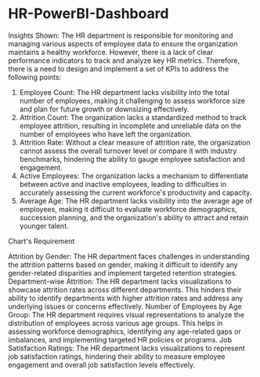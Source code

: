 # HR-PowerBI-Dashboard
Insights Shown: 
The HR department is responsible for monitoring and managing various aspects of employee data to ensure the organization maintains a healthy workforce. However, there is a lack of clear performance indicators to track and analyze key HR metrics. Therefore, there is a need to design and implement a set of KPIs to address the following points:
1. Employee Count:
The HR department lacks visibility into the total number of employees, making it challenging to assess workforce size and plan for future growth or downsizing effectively.
2. Attrition Count:
The organization lacks a standardized method to track employee attrition, resulting in incomplete and unreliable data on the number of employees who have left the organization.
3. Attrition Rate:
Without a clear measure of attrition rate, the organization cannot assess the overall turnover level or compare it with industry benchmarks, hindering the ability to gauge employee satisfaction and engagement.
4. Active Employees:
The organization lacks a mechanism to differentiate between active and inactive employees, leading to difficulties in accurately assessing the current workforce's productivity and capacity.
5. Average Age:
The HR department lacks visibility into the average age of employees, making it difficult to evaluate workforce demographics, succession planning, and the organization's ability to attract and retain younger talent.

Chart's Requirement

Attrition by Gender:
The HR department faces challenges in understanding the attrition patterns based on gender, making it difficult to identify any gender-related disparities and implement targeted retention strategies.
Department-wise Attrition:
The HR department lacks visualizations to showcase attrition rates across different departments. This hinders their ability to identify departments with higher attrition rates and address any underlying issues or concerns effectively.
Number of Employees by Age Group:
The HR department requires visual representations to analyze the distribution of employees across various age groups.
This helps in assessing workforce demographics, identifying any age-related gaps or imbalances, and implementing targeted HR policies or programs.
Job Satisfaction Ratings:
The HR department lacks visualizations to represent job satisfaction ratings, hindering their ability to measure employee engagement and overall job satisfaction levels effectively. 
